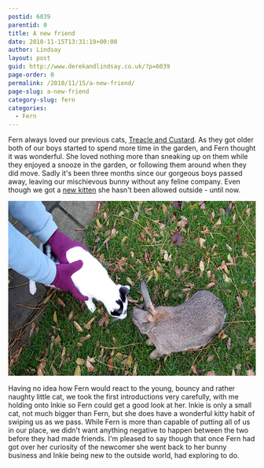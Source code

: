 ```yaml
---
postid: 6039
parentid: 0
title: A new friend
date: 2010-11-15T13:31:19+00:00
author: Lindsay
layout: post
guid: http://www.derekandlindsay.co.uk/?p=6039
page-order: 0
permalink: /2010/11/15/a-new-friend/
page-slug: a-new-friend
category-slug: fern
categories:
  - Fern
---
```

Fern always loved our previous cats, [Treacle and Custard](/cats/treacle-custard/). As they got older both of our boys started to spend more time in the garden, and Fern thought it was wonderful. She loved nothing more than sneaking up on them while they enjoyed a snooze in the garden, or following them around when they did move. Sadly it's been three months since our gorgeous boys passed away, leaving our mischievous bunny without any feline company. Even though we got a [new kitten](/cats/inkie/) she hasn't been allowed outside - until now.

<img class="aligncenter size-full wp-image-6176" title="Introducing our new kitten to our bunny Fern" src="/wp-content/uploads/2010/11/post_2096.jpg" alt="Introducing our new kitten to our bunny Fern" width="780" height="355" /> 

Having no idea how Fern would react to the young, bouncy and rather naughty little cat, we took the first introductions very carefully, with me holding onto Inkie so Fern could get a good look at her. Inkie is only a small cat, not much bigger than Fern, but she does have a wonderful kitty habit of swiping us as we pass. While Fern is more than capable of putting all of us in our place, we didn't want anything negative to happen between the two before they had made friends. I'm pleased to say though that once Fern had got over her curiosity of the newcomer she went back to her bunny business and Inkie being new to the outside world, had exploring to do.